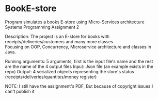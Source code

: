 # BookE-store
Program simulates a books E-store using Micro-Services architecture  
Systems Programming Assignment 2  

Description: The project is an E-store for books with receipts/deliveries/customers and many more classes  
Focusing on OOP, Concurrency, Microservice architecture and classes in Java.  

Running arguments: 5 arguments, first is the input file's name and the rest are the name of the 4 output files
Input: Json file (an example exists in the repo)
Output: 4 serialized objects representing the store's status (receipts/deliveries/quantites/money register)

NOTE: I still have the assignment's PDF, But because of copyright issues I can't publish it
